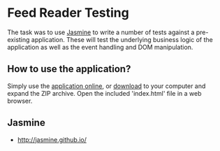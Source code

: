 Feed Reader Testing
===============================

The task was to use [Jasmine](http://jasmine.github.io/) to write a number of tests against a pre-existing application. These will test the underlying business logic of the application as well as the event handling and DOM manipulation.

## How to use the application?

Simply use the [application online](http://thomasbergernz.github.io/turnt-octo-computing-machine), or 
[download](https://github.com/thomasbergernz/turnt-octo-computing-machine/archive/master.zip) to your computer and expand the ZIP archive.
Open the included 'index.html' file in a web browser.

## Jasmine 
* http://jasmine.github.io/


